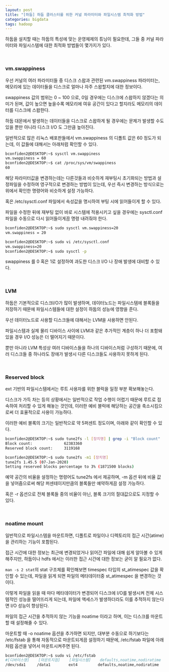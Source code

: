 ```yaml
---
layout: post
title: "[하둡] 하둡 클러스터를 위한 커널 파라미터와 파일시스템 최적화 방법"
categories: bigdata
tags: hadoop
---
```


하둡을 설치할 때는 하둡의 특성에 맞는 운영체제의 튜닝이 필요한데, 그들 중 커널 파라미터와 파일시스템에 대한 최적화 방법들이 몇가지가 있다.

<br>

### vm.swappiness

우선 커널의 여러 파라미터들 중 디스크 스왑과 관련된 vm.swappiness 파라미터는, 메모리에 있는 데이터들을 디스크로 얼마나 자주 스왑할지에 대한 정보이다.

swappiness 값의 범위는 0 ~ 100 으로, 0일 경우에는 디스크에 스왑하지 않겠다는 의미가 된며, 값이 높으면 높을수록 메모리에 여유 공간이 있다고 할지라도 메모리의 데이터를 디스크에 스왑한다.

하둡 대몬에서 발생하는 데이터들을 디스크로 스왑하게 될 경우에는 문제가 발생할 수도 있을 뿐만 아니라 디스크 I/O 도 그만큼 높아진다.

일반적으로 많은 리눅스 배포판들에서 vm.swappiness 의 디폴트 값은 60 정도가 되는데, 이 값들에 대해서는 아래처럼 확인할 수 있다.

```bash
bconfiden2@DESKTOP:~$ sysctl vm.swappiness
vm.swappiness = 60
bconfiden2@DESKTOP:~$ cat /proc/sys/vm/swappiness
60
```

해당 파라미터값을 변경하는데는 다른것들과 비슷하게 재부팅시 초기화되는 방법과 설정파일을 수정하여 영구적으로 변경하는 방법이 있는데, 우선 즉시 변경하는 방식으로는 위에서 확인한 명령어와 비슷하게 설정 가능하다.

혹은 /etc/sysctl.conf 파일에서 속성값을 명시하여 부팅 시에 읽어들이게 할 수 있다.

파일을 수정한 뒤에 재부팅 없이 바로 시스템에 적용시키고 싶을 경우에는 sysctl.conf 파일을 수동으로 다시 읽어들이게끔 명령 내려줘야 한다.

```bash
bconfiden2@DESKTOP:~$ sudo sysctl vm.swappiness=20
vm.swappiness = 20

bconfiden2@DESKTOP:~$ sudo vi /etc/sysctl.conf
vm.swappiness=20
bconfiden2@DESKTOP:~$ sudo sysctl -p
```

swappiness 를 0 혹은 1로 설정하여 과도한 디스크 I/O 나 장애 발생에 대비할 수 있다.

<br>

### LVM

하둡은 기본적으로 디스크I/O가 많이 발생하며, 데이터노드는 파일시스템에 블록들을 저장하기 때문에 파일시스템들에 대한 설정이 하둡의 성능에 영향을 준다.

우선 데이터노드로 사용할 디스크들에 대해서는 LVM을 사용하면 안된다.

파일시스템과 실제 물리 디바이스 사이에 LVM과 같은 추가적인 계층이 하나 더 포함돼있을 경우 I/O 성능은 더 떨어지기 때문이다.

뿐만 아니라 LVM 특성상 여러 디바이스들을 하나의 디바이스처럼 구성하기 때문에, 여러 디스크들 중 하나라도 장애가 발생시 다른 디스크들도 사용하지 못하게 된다.

<br>

### Reserved block

ext 기반의 파일시스템에서는 루트 사용자를 위한 블럭을 일정 부분 확보해놓는다.

디스크가 가득 차는 등의 상황에서는 일반적으로 작업 수행이 어렵기 때문에 루트로 접속하여 처리할 수 있게 해놓는 것인데, 이러한 예비 블럭에 해당하는 공간을 축소시킴으로써 더 효율적으로 사용이 가능하다.

이러한 예비 블록의 크기는 일반적으로 약 5퍼센트 정도이며, 아래와 같이 확인할 수 있다.

```bash
bconfiden2@DESKTOP:~$ sudo tune2fs -l [장치명] | grep -i "Block count"
Block count:              62383360
Reserved block count:     3119168

bconfiden2@DESKTOP:~$ sudo tune2fs -m1 [장치명]
tune2fs 1.45.5 (07-Jan-2020)
Setting reserved blocks percentage to 3% (1871500 blocks)
```

예약 공간의 비율을 설정하는 명령어도 tune2fs 에서 제공하며, -m 옵션 뒤에 비율 값을 넣어줌으로써 해당 퍼센테이지만큼의 블록들만 예약하게끔 설정 가능하다.

혹은 -r 옵션으로 전체 블록들 중의 비율이 아닌, 블록 크기의 절대값으로도 지정할 수 있다.

<br>

### noatime mount

일반적으로 파일시스템을 마운트하면, 디폴트로 파일이나 디렉토리의 접근 시간(atime)을 관리하는 기능이 포함된다.

접근 시간에 대한 정보는 최근에 변경되었거나 읽어간 파일에 대해 쉽게 알아볼 수 있게 해주지만, 하둡이나 hdfs 에서는 이러한 접근 시간에 대한 정보는 굳이 알 필요가 없다.

```man -s 2 stat```의 stat 구조체를 확인해보면 timespec 타입의 st_atimespec 값을 확인할 수 있는데, 파일을 읽게 되면 파일의 메타데이터중 st_atimespec 을 변경하는 것이다.

이렇게 파일을 읽을 때 마다 메타데이터가 변경되어 디스크에 I/O를 발생시켜 전체 시스템적인 성능을 떨어뜨리게 되는데, 파일에 액세스가 발생하더라도 이를 추적하지 않는다면 I/O 성능이 향상된다.

파일의 접근 시간을 추적하지 않는 기능을 noatime 이라고 하며, 이는 디스크를 마운트할 때 설정해줄 수 있다.

마운트할 때 -o noatime 옵션을 추가하면 되지만, 대부분 수동으로 하기보다는 /etc/fstab 을 통해 자동적으로 마운트되게끔 설정하기 때문에, /etc/fstab 파일에 아래처럼 옵션을 넣어서 마운트시켜주면 된다.

```bash
bconfiden2@DESKTOP:~$ sudo vi /etc/fstab
#[디바이스명]    [마운트지점]    [파일시스템]    defaults,noatime,nodiratime    [백업]  [검사]
/dev/sda1     /data1        ext4         defaults,noatime,nodiratime    0      0
```
